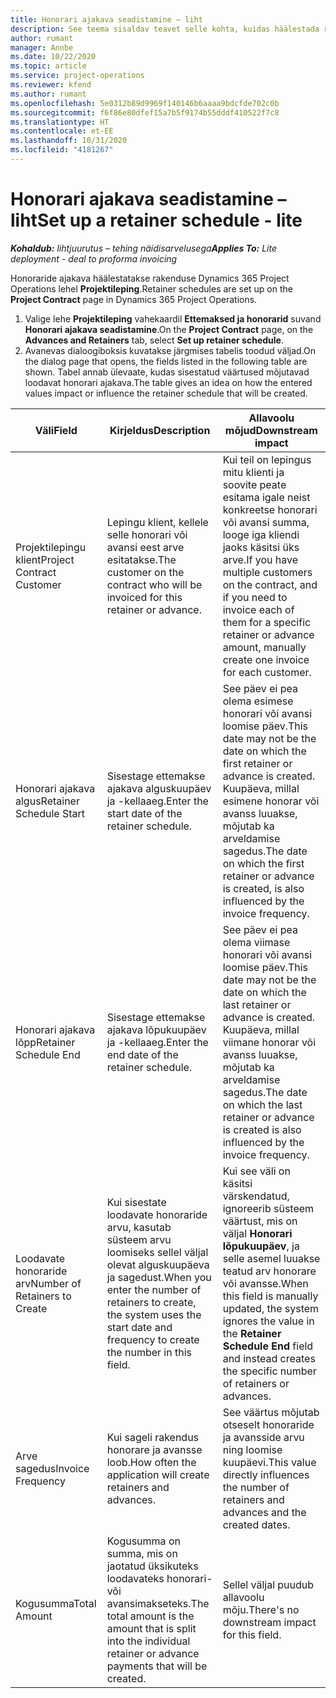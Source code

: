 ```yaml
---
title: Honorari ajakava seadistamine – liht
description: See teema sisaldav teavet selle kohta, kuidas häälestada rakenduses Project Operations honorari ajakava.
author: rumant
manager: Annbe
ms.date: 10/22/2020
ms.topic: article
ms.service: project-operations
ms.reviewer: kfend
ms.author: rumant
ms.openlocfilehash: 5e0312b89d9969f140146b6aaaa9bdcfde702c0b
ms.sourcegitcommit: f6f86e80dfef15a7b5f9174b55dddf410522f7c8
ms.translationtype: HT
ms.contentlocale: et-EE
ms.lasthandoff: 10/31/2020
ms.locfileid: "4181267"
---
```

# <a name="set-up-a-retainer-schedule---lite"></a><span data-ttu-id="4c542-103">Honorari ajakava seadistamine – liht</span><span class="sxs-lookup"><span data-stu-id="4c542-103">Set up a retainer schedule - lite</span></span>

<span data-ttu-id="4c542-104">_**Kohaldub:** lihtjuurutus – tehing näidisarvelusega_</span><span class="sxs-lookup"><span data-stu-id="4c542-104">_**Applies To:** Lite deployment - deal to proforma invoicing_</span></span>

<span data-ttu-id="4c542-105">Honoraride ajakava häälestatakse rakenduse Dynamics 365 Project Operations lehel **Projektileping**.</span><span class="sxs-lookup"><span data-stu-id="4c542-105">Retainer schedules are set up on the **Project Contract** page in Dynamics 365 Project Operations.</span></span>

1. <span data-ttu-id="4c542-106">Valige lehe **Projektileping** vahekaardil **Ettemaksed ja honorarid** suvand **Honorari ajakava seadistamine**.</span><span class="sxs-lookup"><span data-stu-id="4c542-106">On the **Project Contract** page, on the **Advances and Retainers** tab, select **Set up retainer schedule**.</span></span>
2. <span data-ttu-id="4c542-107">Avanevas dialoogiboksis kuvatakse järgmises tabelis toodud väljad.</span><span class="sxs-lookup"><span data-stu-id="4c542-107">On the dialog page that opens, the fields listed in the following table are shown.</span></span> <span data-ttu-id="4c542-108">Tabel annab ülevaate, kudas sisestatud väärtused mõjutavad loodavat honorari ajakava.</span><span class="sxs-lookup"><span data-stu-id="4c542-108">The table gives an idea on how the entered values impact or influence the retainer schedule that will be created.</span></span>

| <span data-ttu-id="4c542-109">Väli</span><span class="sxs-lookup"><span data-stu-id="4c542-109">Field</span></span> | <span data-ttu-id="4c542-110">Kirjeldus</span><span class="sxs-lookup"><span data-stu-id="4c542-110">Description</span></span> | <span data-ttu-id="4c542-111">Allavoolu mõjud</span><span class="sxs-lookup"><span data-stu-id="4c542-111">Downstream impact</span></span> |
| --- | --- | --- |
| <span data-ttu-id="4c542-112">Projektilepingu klient</span><span class="sxs-lookup"><span data-stu-id="4c542-112">Project Contract Customer</span></span> | <span data-ttu-id="4c542-113">Lepingu klient, kellele selle honorari või avansi eest arve esitatakse.</span><span class="sxs-lookup"><span data-stu-id="4c542-113">The customer on the contract who will be invoiced for this retainer or advance.</span></span> | <span data-ttu-id="4c542-114">Kui teil on lepingus mitu klienti ja soovite peate esitama igale neist konkreetse honorari või avansi summa, looge iga kliendi jaoks käsitsi üks arve.</span><span class="sxs-lookup"><span data-stu-id="4c542-114">If you have multiple customers on the contract, and if you need to invoice each of them for a specific retainer or advance amount, manually create one invoice for each customer.</span></span> |
| <span data-ttu-id="4c542-115">Honorari ajakava algus</span><span class="sxs-lookup"><span data-stu-id="4c542-115">Retainer Schedule Start</span></span> | <span data-ttu-id="4c542-116">Sisestage ettemakse ajakava alguskuupäev ja -kellaaeg.</span><span class="sxs-lookup"><span data-stu-id="4c542-116">Enter the start date of the retainer schedule.</span></span> | <span data-ttu-id="4c542-117">See päev ei pea olema esimese honorari või avansi loomise päev.</span><span class="sxs-lookup"><span data-stu-id="4c542-117">This date may not be the date on which the first retainer or advance is created.</span></span> <span data-ttu-id="4c542-118">Kuupäeva, millal esimene honorar või avanss luuakse, mõjutab ka arveldamise sagedus.</span><span class="sxs-lookup"><span data-stu-id="4c542-118">The date on which the first retainer or advance is created, is also influenced by the invoice frequency.</span></span> |
| <span data-ttu-id="4c542-119">Honorari ajakava lõpp</span><span class="sxs-lookup"><span data-stu-id="4c542-119">Retainer Schedule End</span></span> | <span data-ttu-id="4c542-120">Sisestage ettemakse ajakava lõpukuupäev ja -kellaaeg.</span><span class="sxs-lookup"><span data-stu-id="4c542-120">Enter the end date of the retainer schedule.</span></span> | <span data-ttu-id="4c542-121">See päev ei pea olema viimase honorari või avansi loomise päev.</span><span class="sxs-lookup"><span data-stu-id="4c542-121">This date may not be the date on which the last retainer or advance is created.</span></span> <span data-ttu-id="4c542-122">Kuupäeva, millal viimane honorar või avanss luuakse, mõjutab ka arveldamise sagedus.</span><span class="sxs-lookup"><span data-stu-id="4c542-122">The date on which the last retainer or advance is created is also influenced by the invoice frequency.</span></span> |
| <span data-ttu-id="4c542-123">Loodavate honoraride arv</span><span class="sxs-lookup"><span data-stu-id="4c542-123">Number of Retainers to Create</span></span> | <span data-ttu-id="4c542-124">Kui sisestate loodavate honoraride arvu, kasutab süsteem arvu loomiseks sellel väljal olevat alguskuupäeva ja sagedust.</span><span class="sxs-lookup"><span data-stu-id="4c542-124">When you enter the number of retainers to create, the system uses the start date and frequency to create the number in this field.</span></span> | <span data-ttu-id="4c542-125">Kui see väli on käsitsi värskendatud, ignoreerib süsteem väärtust, mis on väljal **Honorari lõpukuupäev**, ja selle asemel luuakse teatud arv honorare või avansse.</span><span class="sxs-lookup"><span data-stu-id="4c542-125">When this field is manually updated, the system ignores the value in the **Retainer Schedule End** field and instead creates the specific number of retainers or advances.</span></span> |
| <span data-ttu-id="4c542-126">Arve sagedus</span><span class="sxs-lookup"><span data-stu-id="4c542-126">Invoice Frequency</span></span> | <span data-ttu-id="4c542-127">Kui sageli rakendus honorare ja avansse loob.</span><span class="sxs-lookup"><span data-stu-id="4c542-127">How often the application will create retainers and advances.</span></span> | <span data-ttu-id="4c542-128">See väärtus mõjutab otseselt honoraride ja avansside arvu ning loomise kuupäevi.</span><span class="sxs-lookup"><span data-stu-id="4c542-128">This value directly influences the number of retainers and advances and the created dates.</span></span> |
| <span data-ttu-id="4c542-129">Kogusumma</span><span class="sxs-lookup"><span data-stu-id="4c542-129">Total Amount</span></span> | <span data-ttu-id="4c542-130">Kogusumma on summa, mis on jaotatud üksikuteks loodavateks honorari- või avansimakseteks.</span><span class="sxs-lookup"><span data-stu-id="4c542-130">The total amount is the amount that is split into the individual retainer or advance payments that will be created.</span></span> | <span data-ttu-id="4c542-131">Sellel väljal puudub allavoolu mõju.</span><span class="sxs-lookup"><span data-stu-id="4c542-131">There's no downstream impact for this field.</span></span> |
